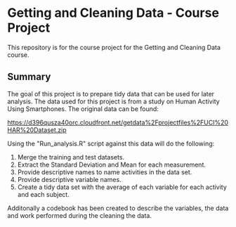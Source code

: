 # **Getting and Cleaning Data - Course Project**

This repository is for the course project for the Getting and Cleaning Data course.  

## Summary

The goal of this project is to prepare tidy data that can be used for later analysis.  The data used for this project is from a study on Human Activity Using Smartphones.  The original data can be found: 

https://d396qusza40orc.cloudfront.net/getdata%2Fprojectfiles%2FUCI%20HAR%20Dataset.zip  

Using the "Run_analysis.R" script against this data will do the following:

1. Merge the training and test datasets.
2. Extract the Standard Deviation and Mean for each measurement.
3. Provide descriptive names to name activities in the data set.
4. Provide descriptive variable names.
5. Create a tidy data set with the average of each variable for each activity and each subject.

Additonally a codebook has been created to describe the variables, the data and work performed during the cleaning the data.